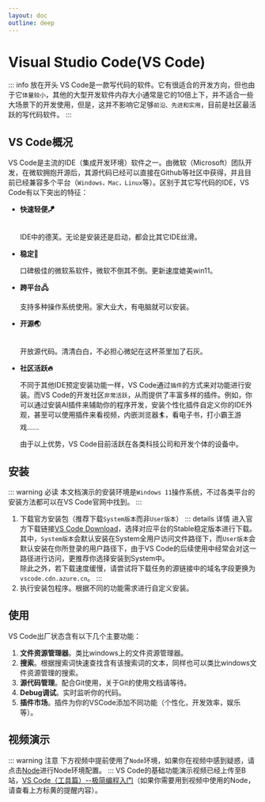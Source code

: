 ```yaml
---
layout: doc
outline: deep
---
```

# Visual Studio Code(VS Code)

::: info 放在开头
  VS Code是一款写代码的软件。它有很适合的开发方向，但也由于它`体量较小`，其他的大型开发软件内存大小通常是它的10倍上下，并不适合一些大场景下的开发使用，但是，这并不影响它足够`前沿、先进和实用`，目前是社区最活跃的写代码软件。
:::

## VS Code概况

  VS Code是主流的IDE（集成开发环境）软件之一。由微软（Microsoft）团队开发，在微软拥抱开源后，其源代码已经可以直接在Github等社区中获得，并且目前已经兼容多个平台（`Windows，Mac，Linux`等）。区别于其它写代码的IDE，VS Code有以下突出的特征：  

- **快速轻便🪁**  
  <br/>

  IDE中的德芙。无论是安装还是启动，都会比其它IDE丝滑。

- **稳定🐢**
  <br/>  

  口碑极佳的微软系软件，微软不倒其不倒。更新速度媲美win11。  

- **跨平台🖧**
  <br/>  

  支持多种操作系统使用。家大业大，有电脑就可以安装。  

- **开源🌏**  
  <br/>

  开放源代码。清清白白，不必担心微妃在这杯茶里加了石灰。

- **社区活跃🔥**
  <br />  

  不同于其他IDE预定安装功能一样，VS Code通过`插件`的方式来对功能进行安装。而VS Code的开发社区`非常活跃`，从而提供了丰富多样的插件。例如，你可以通过安装AI插件来辅助你的程序开发，安装个性化插件自定义你的IDE外观，甚至可以使用插件来看视频，内嵌浏览器🏄‍，看电子书，打小霸王游戏......

  由于以上优势，VS Code目前活跃在各类科技公司和开发个体的设备中。

## 安装

::: warning 必读
  本文档演示的安装环境是`Windows 11`操作系统，不过各类平台的安装方法都可以在VS Code官网中找到。
:::

  1. 下载官方安装包（推荐下载`System版本`而非`User版本`）
::: details 详情
  进入官方下载链接[VS Code Download](https://code.visualstudio.com/Download)，选择对应平台的Stable稳定版本进行下载。其中，`System版本`会默认安装在System全用户访问文件路径下，而`User版本`会默认安装在你所登录的用户路径下，由于VS Code的后续使用中经常会对这一路径进行访问，更推荐你选择安装到System中。  
  除此之外，若下载速度缓慢，请尝试将下载任务的源链接中的域名字段更换为`vscode.cdn.azure.cn`。
:::
  2. 执行安装包程序。根据不同的功能需求进行自定义安装。  

## 使用

  VS Code出厂状态含有以下几个主要功能：

  1. **文件资源管理器**。类比windows上的文件资源管理器。
  2. **搜索**。根据搜索词快速查找含有该搜索词的文本，同样也可以类比windows文件资源管理的搜索。
  3. **源代码管理**。配合Git使用，关于Git的使用文档请等待。
  4. **Debug调试**。实时监听你的代码。
  5. **插件市场**。插件为你的VSCode添加不同功能（个性化，开发效率，娱乐等）。

## 视频演示

::: warning 注意
  下方视频中提前使用了`Node`环境，如果你在视频中感到疑惑，请点击[Node](../env/Node.md)进行Node环境配置。
:::
  VS Code的基础功能演示视频已经上传至B站，[VS Code（工具篇）--极简编程入门](https://www.bilibili.com/video/BV1ww411y7Vh/)（如果你需要用到视频中使用的Node，请查看上方标黄的提醒内容）。
